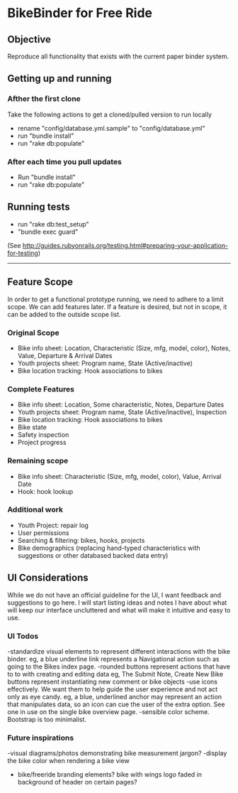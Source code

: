 # BikeBinder for Free Ride

## Objective

Reproduce all functionality that exists with the current paper binder system.


## Getting up and running

### Afther the first clone
Take the following actions to get a cloned/pulled version to run locally

* rename "config/database.yml.sample" to "config/database.yml"
* run "bundle install"
* run "rake db:populate"

### After each time you pull updates

* Run "bundle install"
* run "rake db:populate"

## Running tests

* run "rake db:test_setup"
* "bundle exec guard"

(See http://guides.rubyonrails.org/testing.html#preparing-your-application-for-testing)

--------------------------------------------

## Feature Scope

In order to get a functional prototype running, we need to adhere to a limit scope. We can add features later. If a feature is desired, but not in scope, it can be added to the outside scope list.

### Original Scope

* Bike info sheet: Location, Characteristic (Size, mfg, model, color), Notes, Value, Departure & Arrival Dates
* Youth projects sheet: Program name, State (Active/inactive)
* Bike location tracking: Hook associations to bikes

### Complete Features

* Bike info sheet: Location, Some characteristic, Notes, Departure Dates
* Youth projects sheet: Program name, State (Active/inactive), Inspection
* Bike location tracking: Hook associations to bikes
* Bike state
* Safety inspection
* Project progress

### Remaining scope

* Bike info sheet: Characteristic (Size, mfg, model, color), Value, Arrival Date
* Hook: hook lookup

### Additional work

* Youth Project: repair log
* User permissions
* Searching & filtering: bikes, hooks, projects
* Bike demographics (replacing hand-typed characteristics with suggestions or other databased backed data entry)


## UI Considerations
While we do not have an official guideline for the UI, I want feedback and suggestions to go here. I will start listing ideas and notes I have about what will keep our interface uncluttered and what will make it intuitive and easy to use.

### UI Todos
-standardize visual elements to represent different interactions with the bike binder.
eg, a blue underline link represents a Navigational action such as going to the Bikes index page.
-rounded buttons represent actions that have to to with creating and editing data 
	  eg, The Submit Note, Create New Bike buttons represent instantiating new comment or bike objects
-use icons effectively. We want them to help guide the user experience and not act only as eye candy.
     eg, a blue, underlined anchor may represent an action that manipulates data, so an icon can cue the user of the extra option. See one in use on the single bike overview page.
-sensible color scheme. Bootstrap is too minimalist. 


### Future inspirations
-visual diagrams/photos demonstrating bike measurement jargon?
-display the bike color when rendering a bike view
- bike/freeride branding elements? bike with wings logo faded in background of header on certain pages?





